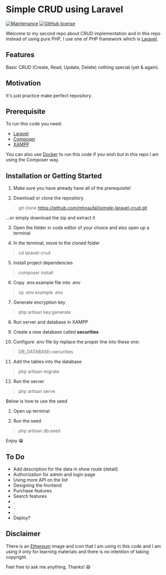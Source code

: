 # Simple CRUD using Laravel

[![Maintenance](https://img.shields.io/badge/Maintained%3F-yes-green.svg)](https://GitHub.com/Naereen/StrapDown.js/graphs/commit-activity)
[![GitHub license](https://img.shields.io/github/license/Naereen/StrapDown.js.svg)](https://github.com/Naereen/StrapDown.js/blob/master/LICENSE)

Welcome to my second repo about CRUD implementation and in this repo instead of using pure PHP, I use one of PHP framework which is [Laravel](https://laravel.com/).

## Features

Basic CRUD (Create, Read, Update, Delete) nothing special (yet & again).

## Motivation

It's just practice make perfect repository.

## Prerequisite

To run this code you need:

-   [Laravel](https://laravel.com/)
-   [Composer](https://getcomposer.org/)
-   [XAMPP](https://www.apachefriends.org/download.html)

You can also use [Docker](https://www.docker.com/) to run this code if you wish but in this repo I am using the Composer way.

## Installation or Getting Started

1. Make sure you have already have all of the prerequisite!

2. Download or clone the repository

> git clone https://github.com/mhnaufal/simple-laravel-crud.git

...or simply download the zip and extract it

3. Open the folder in code editor of your choice and also open up a terminal

4. In the terminal, move to the cloned folder

> cd laravel-crud

5. Install project dependencies

> composer install

6. Copy .env.example file into .env

> cp .env.example .env

7. Generate encryption key

> php artisan key:generate

8. Run server and database in XAMPP

9. Create a new database called **securities**

10. Configure .env file by replace the proper line into these one:

> DB_DATABASE=securities

11. Add the tables into the database

> php artisan migrate

12. Run the server

> php artisan serve

Below is how to use the seed

1. Open up terminal

2. Run the seed

> php artisan db:seed

Enjoy :grin:

## To Do

-   Add description for the data in show route (detail)
-   Authorization for admin and login page
-   Using more API on the list
-   Designing the frontend
-   Purchase features
-   Search features
-   .
-   .
-   .
-   Deploy?

## Disclaimer

There is an [Ethereum](https://ethereum.org/en/) image and icon that I am using in this code and I am using it only for learning materials and there is no intention of taking copyright.

Feel free to ask me anything, Thanks! :smile:

